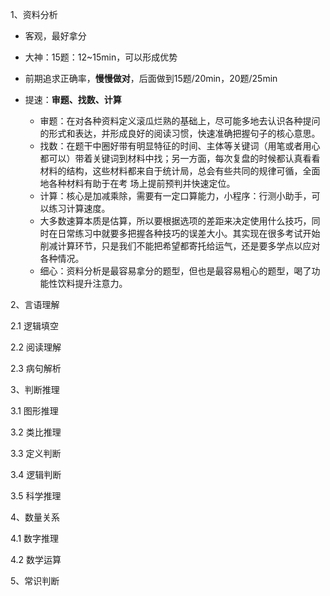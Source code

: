 1、资料分析

- 客观，最好拿分
- 大神：15题：12~15min，可以形成优势

- 前期追求正确率，**慢慢做对**，后面做到15题/20min，20题/25min
- 提速：**审题、找数、计算**
  - 审题：在对各种资料定义滚瓜烂熟的基础上，尽可能多地去认识各种提问的形式和表达，并形成良好的阅读习惯，快速准确把握句子的核心意思。
  - 找数：在题干中圈好带有明显特征的时间、主体等关键词（用笔或者用心都可以）带着关键词到材料中找；另一方面，每次复盘的时候都认真看看材料的结构，这些材料都来自于统计局，总会有些共同的规律可循，全面地各种材料有助于在考 场上提前预判并快速定位。
  - 计算：核心是加减乘除，需要有一定口算能力，小程序：行测小助手，可以练习计算速度。
  - 大多数速算本质是估算，所以要根据选项的差距来决定使用什么技巧，同时在日常练习中就要多把握各种技巧的误差大小。其实现在很多考试开始削减计算环节，只是我们不能把希望都寄托给运气，还是要多学点以应对各种情况。
  - 细心：资料分析是最容易拿分的题型，但也是最容易粗心的题型，喝了功能性饮料提升注意力。

2、言语理解

2.1 逻辑填空



2.2 阅读理解



2.3 病句解析



3、判断推理

3.1 图形推理



3.2 类比推理



3.3 定义判断



3.4 逻辑判断



3.5 科学推理



4、数量关系

4.1 数字推理



4.2 数学运算



5、常识判断